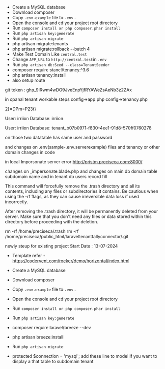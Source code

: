 * Create a MySQL database
* Download composer
* Copy `.env.example` file to `.env` .
* Open the console and cd your project root directory
* Run `composer install or php composer.phar install`
* Run `php artisan key:generate`
* Run `php artisan migrate`
* php artisan migrate:tenants
* php artisan migrate:rollback --batch 4
* Make Test Domain Like `central.test` 
* Change `APP_URL` to `http://central.test`in `.env`
* Run `php artisan db:Seed --class=TenantSeeder`
* composer require stancl/tenancy:^3.6
* php artisan tenancy:install
* also setup route

git token : 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


in cpanal tenant workable steps 
config->app.php
config->tenancy.php

2}=DPm=P23t}

User: irriion
Database: irriion

User: irriion
Database: tenant_b07b0971-f830-4ee1-91d8-570ff0760278

on those two datatable has same user and password

and changes on .env(sample-.env.serverexample) files and tenancy or other domain changes in code

in local Imporsonate server error
http://pristm.preciseca.com:8000/

changes on _impersonate.blade.php
and changes on main db domain table subdomain name and in tenant db users record fill

This command will forcefully remove the .trash directory and all its contents, including any files or subdirectories it contains. Be cautious when using the -rf flags, as they can cause irreversible data loss if used incorrectly.

After removing the .trash directory, it will be permanently deleted from your server. Make sure that you don't need any files or data stored within this directory before proceeding with the deletion.

rm -rf /home/preciseca/.trash
rm -rf /home/preciseca/public_html/laraveltenanttallyconnector/.git

newly steup for existing project
Start Date : 13-07-2024
* Template refer - https://codervent.com/rocker/demo/horizontal/index.html
* Create a MySQL database
* Download composer
* Copy `.env.example` file to `.env` .
* Open the console and cd your project root directory
* Run `composer install or php composer.phar install`
* Run `php artisan key:generate`
* composer require laravel/breeze --dev
* php artisan breeze:install
* Run `php artisan migrate`

* protected $connection = 'mysql'; add these line to model if you want to display a that 
  table to subdomain tenant
